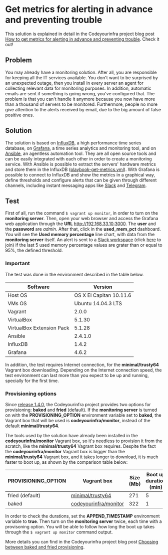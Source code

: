# Get metrics for alerting in advance and preventing trouble

This solution is explained in detail in the Codeyourinfra project blog post [How to get metrics for alerting in advance and preventing trouble](http://codeyourinfra.today/how-to-get-metrics-for-alerting-in-advance-and-preventing-trouble). Check it out!

## Problem

You may already have a monitoring solution. After all, you are responsible for keeping all the IT services available. You don't want to be surprised by an unexpected outage, then you install in every server an agent for collecting relevant data for monitoring purposes. In addition, automatic emails are sent if something is going wrong, you've configured that. The problem is that you can't handle it anymore because you now have more than a thousand of servers to be monitored. Furthermore, people no more give attention to the alerts received by email, due to the big amount of false positive ones.

## Solution

The solution is based on [InfluxDB](https://docs.influxdata.com/influxdb), a high performance time series database, on [Grafana](https://grafana.com/), a time series analytics and monitoring tool, and on [Ansible](https://www.ansible.com/), an agentless automation tool. They are all open source tools and can be easily integrated with each other in order to create a monitoring service. With Ansible is possible to extract the servers' hardware metrics and store them in the InfluxDB ([playbook-get-metrics.yml](https://github.com/esign-consulting/codeyourinfra/blob/master/get_metrics_for_alerting/playbook-get-metrics.yml)). With Grafana is possible to connect to InfluxDB and show the metrics in a graphical way, define thresholds and configure alerts that can be given through different channels, including instant messaging apps like [Slack](https://slack.com) and [Telegram](https://telegram.org).

## Test

First of all, run the command `$ vagrant up monitor`, in order to turn on the **monitoring server**. Then, open your web browser and access the Grafana web application through the **URL** http://192.168.33.10:3000. The **user** and the **password** are *admin*. After that, click in the **used_mem_pct** dashboard. You will see the **Used memory percentage** line chart, with data from the **monitoring server** itself. An alert is sent to a [Slack workspace](https://mygrafanaalerts.slack.com) (click [here](https://join.slack.com/t/mygrafanaalerts/shared_invite/enQtMjc0OTUyMjgxMzM0LWYyNDU1NWI3OWIxYmFjOGQ0NmNkOTNkOTFhN2NkNjI3Y2E3OWYzNTA2YmE2NTE2MzE1ZDlhYjZkYzFmZWY3ODI) to join) if the last 5 used memory percentage values are grater than or equal to 95%, the defined threshold.

### Important

The test was done in the environment described in the table below.

Software | Version
-------- | -------
Host OS | OS X El Capitan 10.11.6
VMs OS | Ubuntu 14.04.3 LTS
Vagrant | 2.0.0
VirtualBox | 5.1.30
VirtualBox Extension Pack | 5.1.28
Ansible | 2.4.1.0
InfluxDB | 1.4.2
Grafana | 4.6.2

In addition, the test requires Internet connection, for the **minimal/trusty64** Vagrant box downloading. Depending on the Internet connection speed, the test environment can last more than you expect to be up and running, specially for the first time.

### Provisioning options

Since [release 1.4.0](https://github.com/esign-consulting/codeyourinfra/tree/1.4.0), the Codeyourinfra project provides two options for provisioning: **baked** and **fried** (default). If the **monitoring server** is turned on with the **PROVISIONING_OPTION** environment variable set to **baked**, the Vagrant box that will be used is **codeyourinfra/monitor**, instead of the default **minimal/trusty64**.

The tools used by the solution have already been installed in the **codeyourinfra/monitor** Vagrant box, so it's needless to provision it from the scratch, like the **minimal/trusty64** Vagrant box requires. Despite the fact the **codeyourinfra/monitor** Vagrant box is bigger than the **minimal/trusty64** Vagrant box, and it takes longer to download, it is much faster to boot up, as shown by the comparison table below:

PROVISIONING_OPTION | Vagrant box | Size (Mb) | Boot up duration (min)
------------------- | ----------- | --------- | ----------------------
fried (default) | [minimal/trusty64](https://app.vagrantup.com/minimal/boxes/trusty64/versions/14.04.3) | 271 | 5
baked | [codeyourinfra/monitor](https://app.vagrantup.com/codeyourinfra/boxes/monitor/versions/1.0) | 322 | 1

In order to check the durations, set the **APPEND_TIMESTAMP** environment variable to **true**. Then turn on the **monitoring server** twice, each time with a provisoning option. You will be able to follow how long the boot up takes through the `$ vagrant up monitor` command output.

More details you can find in the Codeyourinfra project blog post [Choosing between baked and fried provisioning](http://codeyourinfra.today/choosing-between-baked-and-fried-provisioning).
